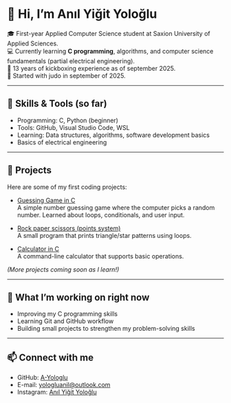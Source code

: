 # 👋 Hi, I’m Anıl Yiğit Yoloğlu

🎓 First-year Applied Computer Science student at Saxion University of Applied Sciences.  
💻 Currently learning **C programming**, algorithms, and computer science fundamentals (partial electrical engineering).  
🥊 13 years of kickboxing experience as of september 2025.  
🥋 Started with judo in september of 2025.  

---

## 🔧 Skills & Tools (so far)
- Programming: C, Python (beginner)  
- Tools: GitHub, Visual Studio Code, WSL
- Learning: Data structures, algorithms, software development basics
- Basics of electrical engineering 

---

## 📂 Projects
Here are some of my first coding projects:

- [Guessing Game in C](https://github.com/A-Yologlu/Guessing-Game)  
  A simple number guessing game where the computer picks a random number. Learned about loops, conditionals, and user input.  

- [Rock paper scissors (points system)](https://github.com/A-Yologlu/Rock-Paper-Scissors)  
  A small program that prints triangle/star patterns using loops.  

- [Calculator in C](https://github.com/yourusername/calculator)  
  A command-line calculator that supports basic operations.  

*(More projects coming soon as I learn!)*

---

## 🌱 What I’m working on right now
- Improving my C programming skills  
- Learning Git and GitHub workflow  
- Building small projects to strengthen my problem-solving skills  

---

## 📫 Connect with me
- GitHub: [A-Yologlu](https://github.com/A-Yologlu)  
- E-mail: yologluanil@outlook.com
- Instagram: [Anıl Yiğit Yoloğlu](https://www.instagram.com/anilyologlu/)
